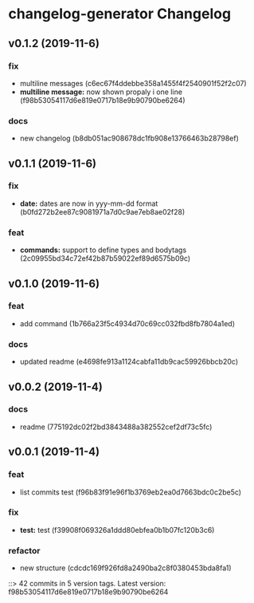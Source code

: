 # changelog-generator Changelog

## v0.1.2 (2019-11-6)

### fix
* multiline messages (c6ec67f4ddebbe358a1455f4f2540901f52f2c07)
* **multiline message:** now shown propaly i one line (f98b53054117d6e819e0717b18e9b90790be6264)

### docs
* new changelog (b8db051ac908678dc1fb908e13766463b28798ef)


## v0.1.1 (2019-11-6)

### fix
* **date:** dates are now in yyy-mm-dd format (b0fd272b2ee87c9081971a7d0c9ae7eb8ae02f28)

### feat
* **commands:** support to define types and bodytags (2c09955bd34c72ef42b87b59022ef89d6575b09c)


## v0.1.0 (2019-11-6)

### feat
* add command (1b766a23f5c4934d70c69cc032fbd8fb7804a1ed)

### docs
* updated readme (e4698fe913a1124cabfa11db9cac59926bbcb20c)


## v0.0.2 (2019-11-4)

### docs
* readme (775192dc02f2bd3843488a382552cef2df73c5fc)


## v0.0.1 (2019-11-4)

### feat
* list commits test (f96b83f91e96f1b3769eb2ea0d7663bdc0c2be5c)

### fix
* **test:** test (f39908f069326a1ddd80ebfea0b1b07fc120b3c6)

### refactor
* new structure (cdcdc169f926fd8a2490ba2c8f0380453bda8fa1)


::> 42 commits in 5 version tags. Latest version: f98b53054117d6e819e0717b18e9b90790be6264

